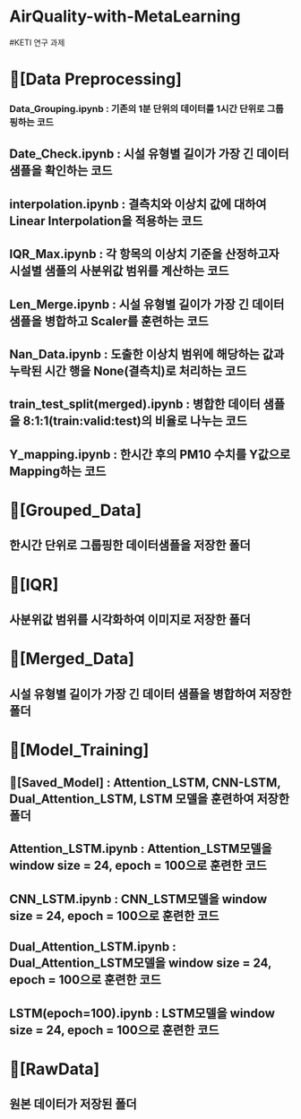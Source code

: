 # AirQuality-with-MetaLearning

#KETI 연구 과제

# 📁[Data Preprocessing]
### Data_Grouping.ipynb : 기존의 1분 단위의 데이터를 1시간 단위로 그룹핑하는 코드
## Date_Check.ipynb : 시설 유형별 길이가 가장 긴 데이터 샘플을 확인하는 코드
## interpolation.ipynb : 결측치와 이상치 값에 대하여 Linear Interpolation을 적용하는 코드
## IQR_Max.ipynb : 각 항목의 이상치 기준을 산정하고자 시설별 샘플의 사분위값 범위를 계산하는 코드
## Len_Merge.ipynb : 시설 유형별 길이가 가장 긴 데이터 샘플을 병합하고 Scaler를 훈련하는 코드
## Nan_Data.ipynb : 도출한 이상치 범위에 해당하는 값과 누락된 시간 행을 None(결측치)로 처리하는 코드
## train_test_split(merged).ipynb : 병합한 데이터 샘플을 8:1:1(train:valid:test)의 비율로 나누는 코드
## Y_mapping.ipynb : 한시간 후의 PM10 수치를 Y값으로 Mapping하는 코드

# 📁[Grouped_Data]
## 한시간 단위로 그룹핑한 데이터샘플을 저장한 폴더

# 📁[IQR]
## 사분위값 범위를 시각화하여 이미지로 저장한 폴더

# 📁[Merged_Data]
## 시설 유형별 길이가 가장 긴 데이터 샘플을 병합하여 저장한 폴더

# 📁[Model_Training]
## 📁[Saved_Model] : Attention_LSTM, CNN-LSTM, Dual_Attention_LSTM, LSTM 모델을 훈련하여 저장한 폴더
## Attention_LSTM.ipynb : Attention_LSTM모델을 window size = 24, epoch = 100으로 훈련한 코드
## CNN_LSTM.ipynb : CNN_LSTM모델을 window size = 24, epoch = 100으로 훈련한 코드
## Dual_Attention_LSTM.ipynb : Dual_Attention_LSTM모델을 window size = 24, epoch = 100으로 훈련한 코드
## LSTM(epoch=100).ipynb : LSTM모델을 window size = 24, epoch = 100으로 훈련한 코드

# 📁[RawData]
## 원본 데이터가 저장된 폴더 

